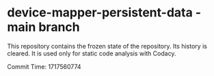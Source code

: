 # device-mapper-persistent-data - main branch

This repository contains the frozen state of the repository.
Its history is cleared. It is used only for static code
analysis with Codacy.

Commit Time: 1717560774